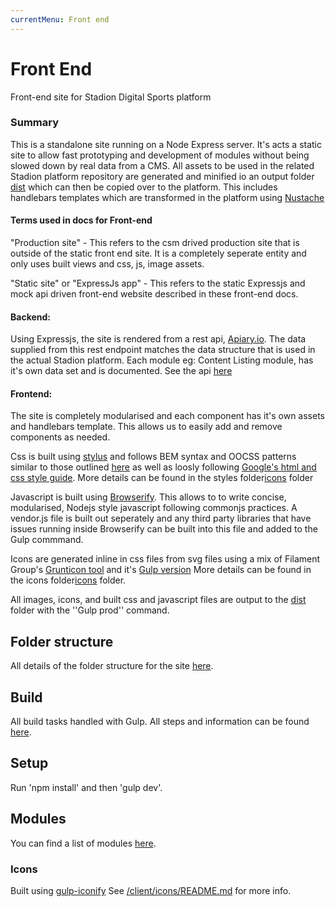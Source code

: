 ```yaml
---
currentMenu: Front end
---
```


Front End
============


Front-end site for Stadion Digital Sports platform

### Summary
This is a standalone site running on a Node Express server. It's acts a static site to allow fast prototyping and development of modules without being slowed down by real data from a CMS. All assets to be used in the related Stadion platform repository are generated and minified io an output folder [dist](/dist) which can then be copied over to the platform. This includes handlebars templates which are transformed in the platform using [Nustache](https://github.com/jdiamond/Nustache)

#### Terms used in docs for Front-end
"Production site" - This refers to the csm drived production site that is outside of the static front end site. It is a completely seperate entity and only uses built views and css, js, image assets.

"Static site" or "ExpressJs app" - This refers to the static Expressjs and mock api driven front-end website described in these front-end docs.

#### Backend:
Using Expressjs, the site is rendered from a rest api, [Apiary.io](http://apiary.io/). The data supplied from this rest endpoint matches the data structure that is used in the actual Stadion platform. Each module eg: Content Listing module, has it's own data set and is documented. See the api [here](http://docs.stadiondatamodels.apiary.io/)

#### Frontend:
The site is completely modularised and each component has it's own assets and handlebars template. This allows us to easily add and remove components as needed.

Css is built using [stylus](http://learnboost.github.io/stylus/) and follows BEM syntax and OOCSS patterns similar to those outlined [here](http://csswizardry.com/2015/03/more-transparent-ui-code-with-namespaces/) as well as loosly following [Google's html and css style guide](https://google-styleguide.googlecode.com/svn/trunk/htmlcssguide.xml#ID_and_Class_Naming). More details can be found in the styles folder[icons](/client/styles) folder

Javascript is built using [Browserify](http://browserify.org/). This allows to to write concise, modularised, Nodejs style javascript following commonjs practices. A vendor.js file is built out seperately and any third party libraries that have issues running inside Browserify can be built into this file and added to the Gulp commmand.

Icons are generated inline in css files from svg files using a mix of Filament Group's [Grunticon tool](https://github.com/filamentgroup/grunticon) and it's [Gulp version](https://www.npmjs.com/package/gulp-iconify) More details can be found in the icons folder[icons](/client/icons) folder.

All images, icons, and built css and javascript files are output to the [dist](/dist) folder with the ''Gulp prod'' command.



##  Folder structure
All details of the folder structure for the site [here](frontend/folder-structure.html).


## Build
All build tasks handled with Gulp. All steps and information can be found [here](frontend/build.html).

## Setup
Run 'npm install' and then 'gulp dev'. 



## Modules

You can find a list of modules [here](frontend/modules/index.html).

### Icons
Built using [gulp-iconify](https://github.com/gavro/gulp-iconify)
See [/client/icons/README.md](/client/icons/README.md) for more info.